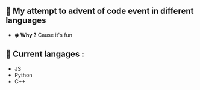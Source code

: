 ## 🍁 My attempt to advent of code event in different languages

- 🍀 **Why ?** Cause it's fun

## 🍃 Current langages :

- JS
- Python
- C++
